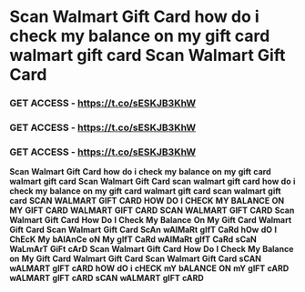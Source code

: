 # <strong>Scan</strong> <strong>Walmart</strong> <strong>Gift</strong> <strong>Card</strong> <strong>how</strong> <strong>do</strong> <strong>i</strong> <strong>check</strong> <strong>my</strong> <strong>balance</strong> <strong>on</strong> <strong>my</strong> <strong>gift</strong> <strong>card</strong> <strong>walmart</strong> <strong>gift</strong> <strong>card</strong> <strong>Scan</strong> <strong>Walmart</strong> <strong>Gift</strong> <strong>Card</strong>

### <strong>GET</strong> <strong>ACCESS</strong> <strong>-</strong> <strong>https://t.co/sESKJB3KhW</strong>

### <strong>GET</strong> <strong>ACCESS</strong> <strong>-</strong> <strong>https://t.co/sESKJB3KhW</strong>

### <strong>GET</strong> <strong>ACCESS</strong> <strong>-</strong> <strong>https://t.co/sESKJB3KhW</strong>

<strong>Scan</strong> <strong>Walmart</strong> <strong>Gift</strong> <strong>Card</strong> <strong>how</strong> <strong>do</strong> <strong>i</strong> <strong>check</strong> <strong>my</strong> <strong>balance</strong> <strong>on</strong> <strong>my</strong> <strong>gift</strong> <strong>card</strong> <strong>walmart</strong> <strong>gift</strong> <strong>card</strong> <strong>Scan</strong> <strong>Walmart</strong> <strong>Gift</strong> <strong>Card</strong> <strong>scan</strong> <strong>walmart</strong> <strong>gift</strong> <strong>card</strong> <strong>how</strong> <strong>do</strong> <strong>i</strong> <strong>check</strong> <strong>my</strong> <strong>balance</strong> <strong>on</strong> <strong>my</strong> <strong>gift</strong> <strong>card</strong> <strong>walmart</strong> <strong>gift</strong> <strong>card</strong> <strong>scan</strong> <strong>walmart</strong> <strong>gift</strong> <strong>card</strong> <strong>SCAN</strong> <strong>WALMART</strong> <strong>GIFT</strong> <strong>CARD</strong> <strong>HOW</strong> <strong>DO</strong> <strong>I</strong> <strong>CHECK</strong> <strong>MY</strong> <strong>BALANCE</strong> <strong>ON</strong> <strong>MY</strong> <strong>GIFT</strong> <strong>CARD</strong> <strong>WALMART</strong> <strong>GIFT</strong> <strong>CARD</strong> <strong>SCAN</strong> <strong>WALMART</strong> <strong>GIFT</strong> <strong>CARD</strong> <strong>Scan</strong> <strong>Walmart</strong> <strong>Gift</strong> <strong>Card</strong> <strong>How</strong> <strong>Do</strong> <strong>I</strong> <strong>Check</strong> <strong>My</strong> <strong>Balance</strong> <strong>On</strong> <strong>My</strong> <strong>Gift</strong> <strong>Card</strong> <strong>Walmart</strong> <strong>Gift</strong> <strong>Card</strong> <strong>Scan</strong> <strong>Walmart</strong> <strong>Gift</strong> <strong>Card</strong> <strong>ScAn</strong> <strong>wAlMaRt</strong> <strong>gIfT</strong> <strong>CaRd</strong> <strong>hOw</strong> <strong>dO</strong> <strong>I</strong> <strong>ChEcK</strong> <strong>My</strong> <strong>bAlAnCe</strong> <strong>oN</strong> <strong>My</strong> <strong>gIfT</strong> <strong>CaRd</strong> <strong>wAlMaRt</strong> <strong>gIfT</strong> <strong>CaRd</strong> <strong>sCaN</strong> <strong>WaLmArT</strong> <strong>GiFt</strong> <strong>cArD</strong> <strong>Scan</strong> <strong>Walmart</strong> <strong>Gift</strong> <strong>Card</strong> <strong>How</strong> <strong>Do</strong> <strong>I</strong> <strong>Check</strong> <strong>My</strong> <strong>Balance</strong> <strong>on</strong> <strong>My</strong> <strong>Gift</strong> <strong>Card</strong> <strong>Walmart</strong> <strong>Gift</strong> <strong>Card</strong> <strong>Scan</strong> <strong>Walmart</strong> <strong>Gift</strong> <strong>Card</strong> <strong>sCAN</strong> <strong>wALMART</strong> <strong>gIFT</strong> <strong>cARD</strong> <strong>hOW</strong> <strong>dO</strong> <strong>i</strong> <strong>cHECK</strong> <strong>mY</strong> <strong>bALANCE</strong> <strong>ON</strong> <strong>mY</strong> <strong>gIFT</strong> <strong>cARD</strong> <strong>wALMART</strong> <strong>gIFT</strong> <strong>cARD</strong> <strong>sCAN</strong> <strong>wALMART</strong> <strong>gIFT</strong> <strong>cARD</strong>